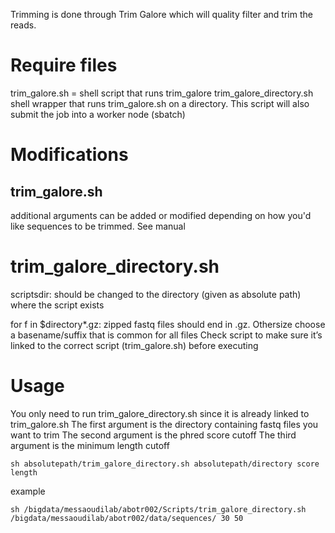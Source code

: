 Trimming is done through Trim Galore which will quality filter and trim the reads.

# Require files
trim_galore.sh = shell script that runs trim_galore
trim_galore_directory.sh shell wrapper that runs trim_galore.sh on a directory. This script will also submit the job into a worker node (sbatch)

# Modifications
## trim_galore.sh
additional arguments can be added or modified depending on how you'd like sequences to be trimmed. 
See manual

# trim_galore_directory.sh
scriptsdir: should be changed to the directory (given as absolute path) where the script exists

for f in $directory*.gz: zipped fastq files should end in .gz. Othersize choose a basename/suffix that is common for all files
Check script to make sure it’s linked to the correct script (trim_galore.sh) before executing

# Usage
You only need to run trim_galore_directory.sh since it is already linked to trim_galore.sh
The first argument is the directory containing fastq files you want to trim
The second argument is the phred score cutoff
The third argument is the minimum length cutoff

```
sh absolutepath/trim_galore_directory.sh absolutepath/directory score length
```
example 

```
sh /bigdata/messaoudilab/abotr002/Scripts/trim_galore_directory.sh /bigdata/messaoudilab/abotr002/data/sequences/ 30 50
```
